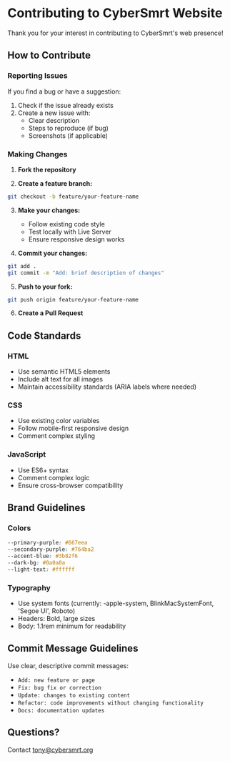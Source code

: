 # Contributing to CyberSmrt Website

Thank you for your interest in contributing to CyberSmrt's web presence!

## How to Contribute

### Reporting Issues

If you find a bug or have a suggestion:

1. Check if the issue already exists
2. Create a new issue with:
   - Clear description
   - Steps to reproduce (if bug)
   - Screenshots (if applicable)

### Making Changes

1. **Fork the repository**

2. **Create a feature branch:**

```bash
git checkout -b feature/your-feature-name
```

3. **Make your changes:**
   - Follow existing code style
   - Test locally with Live Server
   - Ensure responsive design works

4. **Commit your changes:**

```bash
git add .
git commit -m "Add: brief description of changes"
```

5. **Push to your fork:**

```bash
git push origin feature/your-feature-name
```

6. **Create a Pull Request**

## Code Standards

### HTML
- Use semantic HTML5 elements
- Include alt text for all images
- Maintain accessibility standards (ARIA labels where needed)

### CSS
- Use existing color variables
- Follow mobile-first responsive design
- Comment complex styling

### JavaScript
- Use ES6+ syntax
- Comment complex logic
- Ensure cross-browser compatibility

## Brand Guidelines

### Colors

```css
--primary-purple: #667eea
--secondary-purple: #764ba2
--accent-blue: #3b82f6
--dark-bg: #0a0a0a
--light-text: #ffffff
```

### Typography
- Use system fonts (currently: -apple-system, BlinkMacSystemFont, 'Segoe UI', Roboto)
- Headers: Bold, large sizes
- Body: 1.1rem minimum for readability

## Commit Message Guidelines

Use clear, descriptive commit messages:

- `Add: new feature or page`
- `Fix: bug fix or correction`
- `Update: changes to existing content`
- `Refactor: code improvements without changing functionality`
- `Docs: documentation updates`

## Questions?

Contact tony@cybersmrt.org
